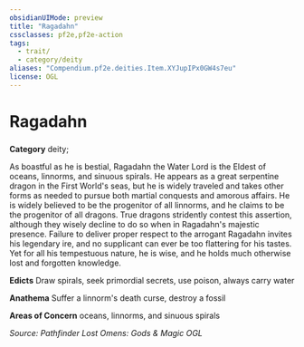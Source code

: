```yaml
---
obsidianUIMode: preview
title: "Ragadahn"
cssclasses: pf2e,pf2e-action
tags:
  - trait/
  - category/deity
aliases: "Compendium.pf2e.deities.Item.XYJupIPx0GW4s7eu"
license: OGL
---
```

# Ragadahn

### 

**Category** deity; 




As boastful as he is bestial, Ragadahn the Water Lord is the Eldest of oceans, linnorms, and sinuous spirals. He appears as a great serpentine dragon in the First World's seas, but he is widely traveled and takes other forms as needed to pursue both martial conquests and amorous affairs. He is widely believed to be the progenitor of all linnorms, and he claims to be the progenitor of all dragons. True dragons stridently contest this assertion, although they wisely decline to do so when in Ragadahn's majestic presence. Failure to deliver proper respect to the arrogant Ragadahn invites his legendary ire, and no supplicant can ever be too flattering for his tastes. Yet for all his tempestuous nature, he is wise, and he holds much otherwise lost and forgotten knowledge.

**Edicts** Draw spirals, seek primordial secrets, use poison, always carry water

**Anathema** Suffer a linnorm's death curse, destroy a fossil

**Areas of Concern** oceans, linnorms, and sinuous spirals

*Source: Pathfinder Lost Omens: Gods & Magic*
*OGL*
